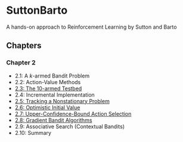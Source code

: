 # SuttonBarto
A hands-on approach to Reinforcement Learning by Sutton and Barto

## Chapters
### Chapter 2
- 2.1: A $k$-armed Bandit Problem
- 2.2: Action-Value Methods
- [2.3: The 10-armed Testbed](chapters/chapter2/EpsilonGreedyExp.ipynb)
- 2.4: Incremental Implementation
- [2.5: Tracking a Nonstationary Problem](chapters/chapter2/NonstationaryExp.ipynb)
- [2.6: Optimistic Initial Value](chapters/chapter2/OptimisticGreedyExp.ipynb)
- [2.7: Upper-Confidence-Bound Action Selection](chapters/chapter2/UCBExp.ipynb)
- [2.8: Gradient Bandit Algorithms](chapters/chapter2/GradientExp.ipynb)
- 2.9: Associative Search (Contextual Bandits)
- 2.10: Summary
